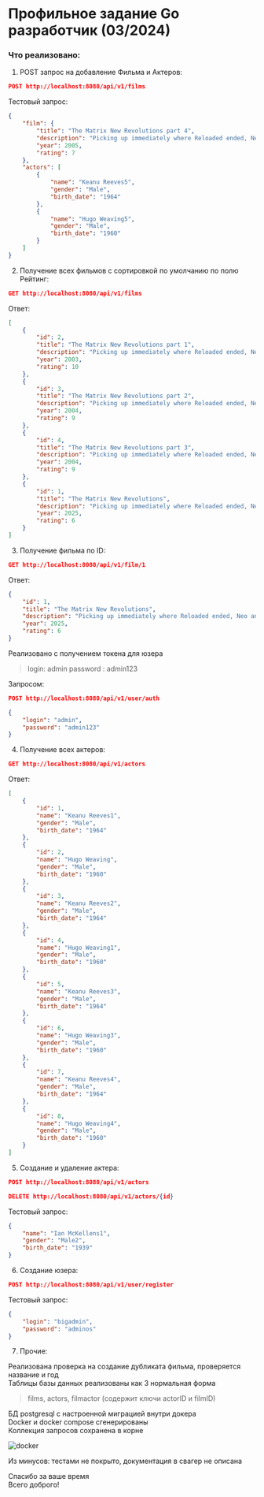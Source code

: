 # Профильное задание Go разработчик (03/2024)

### Что реализовано:

1. POST запрос на добавление Фильма и Актеров:

```json
POST http://localhost:8080/api/v1/films
```
Тестовый запрос:
```json
{
    "film": {
        "title": "The Matrix New Revolutions part 4",
        "description": "Picking up immediately where Reloaded ended, Neo and Bane still lie unconscious in the medical bay of the ship Hammer. Inside the Matrix, Neo is trapped in a subway station named Mobil Ave, a transition zone between the Matrix and the machine world.",
        "year": 2005,
        "rating": 7
    },
    "actors": [
        {
            "name": "Keanu Reeves5",
            "gender": "Male",
            "birth_date": "1964"
        },
        {
            "name": "Hugo Weaving5",
            "gender": "Male",
            "birth_date": "1960"
        }
    ]
}
```
2. Получение всех фильмов с сортировкой по умолчанию по полю Рейтинг:

```json
GET http://localhost:8080/api/v1/films
```
Ответ:
```json
[
    {
        "id": 2,
        "title": "The Matrix New Revolutions part 1",
        "description": "Picking up immediately where Reloaded ended, Neo and Bane still lie unconscious in the medical bay of the ship Hammer. Inside the Matrix, Neo is trapped in a subway station named Mobil Ave, a transition zone between the Matrix and the machine world.",
        "year": 2003,
        "rating": 10
    },
    {
        "id": 3,
        "title": "The Matrix New Revolutions part 2",
        "description": "Picking up immediately where Reloaded ended, Neo and Bane still lie unconscious in the medical bay of the ship Hammer. Inside the Matrix, Neo is trapped in a subway station named Mobil Ave, a transition zone between the Matrix and the machine world.",
        "year": 2004,
        "rating": 9
    },
    {
        "id": 4,
        "title": "The Matrix New Revolutions part 3",
        "description": "Picking up immediately where Reloaded ended, Neo and Bane still lie unconscious in the medical bay of the ship Hammer. Inside the Matrix, Neo is trapped in a subway station named Mobil Ave, a transition zone between the Matrix and the machine world.",
        "year": 2004,
        "rating": 9
    },
    {
        "id": 1,
        "title": "The Matrix New Revolutions",
        "description": "Picking up immediately where Reloaded ended, Neo and Bane still lie unconscious in the medical bay of the ship Hammer. Inside the Matrix, Neo is trapped in a subway station named Mobil Ave, a transition zone between the Matrix and the machine world.",
        "year": 2025,
        "rating": 6
    }
]
```
3. Получение фильма по ID:

```json
GET http://localhost:8080/api/v1/film/1
```
Ответ:
```json
{
    "id": 1,
    "title": "The Matrix New Revolutions",
    "description": "Picking up immediately where Reloaded ended, Neo and Bane still lie unconscious in the medical bay of the ship Hammer. Inside the Matrix, Neo is trapped in a subway station named Mobil Ave, a transition zone between the Matrix and the machine world.",
    "year": 2025,
    "rating": 6
}
```
Реализовано с получением токена для юзера
>login: admin
>password : admin123

Запросом:
```json
POST http://localhost:8080/api/v1/user/auth
```
```json
{
    "login": "admin",
    "password": "admin123"
}
```


4. Получение всех актеров:

```json
GET http://localhost:8080/api/v1/actors
```
Ответ:
```json
[
    {
        "id": 1,
        "name": "Keanu Reeves1",
        "gender": "Male",
        "birth_date": "1964"
    },
    {
        "id": 2,
        "name": "Hugo Weaving",
        "gender": "Male",
        "birth_date": "1960"
    },
    {
        "id": 3,
        "name": "Keanu Reeves2",
        "gender": "Male",
        "birth_date": "1964"
    },
    {
        "id": 4,
        "name": "Hugo Weaving1",
        "gender": "Male",
        "birth_date": "1960"
    },
    {
        "id": 5,
        "name": "Keanu Reeves3",
        "gender": "Male",
        "birth_date": "1964"
    },
    {
        "id": 6,
        "name": "Hugo Weaving3",
        "gender": "Male",
        "birth_date": "1960"
    },
    {
        "id": 7,
        "name": "Keanu Reeves4",
        "gender": "Male",
        "birth_date": "1964"
    },
    {
        "id": 8,
        "name": "Hugo Weaving4",
        "gender": "Male",
        "birth_date": "1960"
    }
]
```
5. Создание и удаление актера:

```json
POST http://localhost:8080/api/v1/actors
```
```json
DELETE http://localhost:8080/api/v1/actors/{id}
```

Тестовый запрос:
```json
{
    "name": "Ian McKellens1",
    "gender": "Male2",
    "birth_date": "1939"
}
```
6. Создание юзера:
```json
POST http://localhost:8080/api/v1/user/register
```

Тестовый запрос:
```json
{
    "login": "bigadmin",
    "password": "adminos"
}
```
7. Прочие:

Реализована проверка на создание дубликата фильма, проверяется название и год  
Таблицы базы данных реализованы как 3 нормальная форма  

>films, actors, filmactor (содержит ключи actorID и filmID)

БД postgresql с настроенной миграцией внутри докера  
Docker и docker compose сгенерированы  
Коллекция запросов сохранена в корне  

![docker](https://prnt.sc/V44QG4M9-sMA)

Из минусов:
тестами не покрыто, документация в свагер не описана

Спасибо за ваше время  
Всего доброго!

